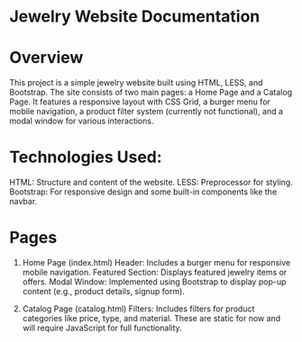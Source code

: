 # Jewelry Website Documentation
# Overview
This project is a simple jewelry website built using HTML, LESS, and Bootstrap. The site consists of two main pages: a Home Page and a Catalog Page. It features a responsive layout with CSS Grid, a burger menu for mobile navigation, a product filter system (currently not functional), and a modal window for various interactions.

# Technologies Used:
HTML: Structure and content of the website.
LESS: Preprocessor for styling.
Bootstrap: For responsive design and some built-in components like the navbar.

# Pages
1. Home Page (index.html)
Header: Includes a burger menu for responsive mobile navigation.
Featured Section: Displays featured jewelry items or offers.
Modal Window: Implemented using Bootstrap to display pop-up content (e.g., product details, signup form).

2. Catalog Page (catalog.html)
Filters: Includes filters for product categories like price, type, and material. These are static for now and will require JavaScript for full functionality.
